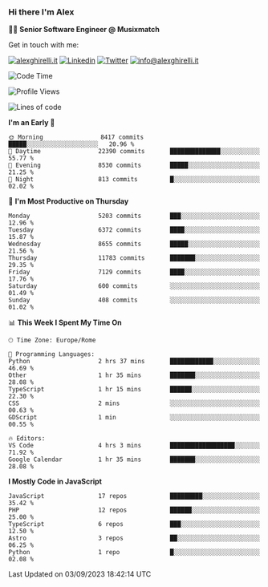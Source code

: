 ### Hi there I'm Alex

👨‍💻 __Senior Software Engineer @ Musixmatch__

Get in touch with me:

[![alexghirelli.it](https://img.shields.io/static/v1?label=1gh.dev&message=%20&color=red&logo=&style=flat-square&logoColor=white)](https://1gh.dev/)
[![Linkedin](https://img.shields.io/static/v1?label=Linkedin&message=%20&color=blue&logo=Linkedin&style=flat-square&logoColor=white)](https://linkedin.com/in/alexghirelli)
[![Twitter](https://img.shields.io/static/v1?label=Twitter&message=%20&color=blue&logo=Twitter&style=flat-square&logoColor=white)](https://twitter.com/alexGhirelli)
[![info@alexghirelli.it](https://img.shields.io/static/v1?label=info@alexghirelli.it&message=%20&color=red&logo=gmail&style=flat-square&logoColor=white)](mailto:info@alexghirelli.it)

<!--START_SECTION:waka-->
![Code Time](http://img.shields.io/badge/Code%20Time-7%2C544%20hrs%2056%20mins-blue)

![Profile Views](http://img.shields.io/badge/Profile%20Views-0-blue)

![Lines of code](https://img.shields.io/badge/From%20Hello%20World%20I%27ve%20Written-102.8%20million%20lines%20of%20code-blue)

**I'm an Early 🐤** 

```text
🌞 Morning                8417 commits        █████░░░░░░░░░░░░░░░░░░░░   20.96 % 
🌆 Daytime                22390 commits       ██████████████░░░░░░░░░░░   55.77 % 
🌃 Evening                8530 commits        █████░░░░░░░░░░░░░░░░░░░░   21.25 % 
🌙 Night                  813 commits         █░░░░░░░░░░░░░░░░░░░░░░░░   02.02 % 
```
📅 **I'm Most Productive on Thursday** 

```text
Monday                   5203 commits        ███░░░░░░░░░░░░░░░░░░░░░░   12.96 % 
Tuesday                  6372 commits        ████░░░░░░░░░░░░░░░░░░░░░   15.87 % 
Wednesday                8655 commits        █████░░░░░░░░░░░░░░░░░░░░   21.56 % 
Thursday                 11783 commits       ███████░░░░░░░░░░░░░░░░░░   29.35 % 
Friday                   7129 commits        ████░░░░░░░░░░░░░░░░░░░░░   17.76 % 
Saturday                 600 commits         ░░░░░░░░░░░░░░░░░░░░░░░░░   01.49 % 
Sunday                   408 commits         ░░░░░░░░░░░░░░░░░░░░░░░░░   01.02 % 
```


📊 **This Week I Spent My Time On** 

```text
🕑︎ Time Zone: Europe/Rome

💬 Programming Languages: 
Python                   2 hrs 37 mins       ████████████░░░░░░░░░░░░░   46.69 % 
Other                    1 hr 35 mins        ███████░░░░░░░░░░░░░░░░░░   28.08 % 
TypeScript               1 hr 15 mins        ██████░░░░░░░░░░░░░░░░░░░   22.30 % 
CSS                      2 mins              ░░░░░░░░░░░░░░░░░░░░░░░░░   00.63 % 
GDScript                 1 min               ░░░░░░░░░░░░░░░░░░░░░░░░░   00.55 % 

🔥 Editors: 
VS Code                  4 hrs 3 mins        ██████████████████░░░░░░░   71.92 % 
Google Calendar          1 hr 35 mins        ███████░░░░░░░░░░░░░░░░░░   28.08 % 
```

**I Mostly Code in JavaScript** 

```text
JavaScript               17 repos            █████████░░░░░░░░░░░░░░░░   35.42 % 
PHP                      12 repos            ██████░░░░░░░░░░░░░░░░░░░   25.00 % 
TypeScript               6 repos             ███░░░░░░░░░░░░░░░░░░░░░░   12.50 % 
Astro                    3 repos             ██░░░░░░░░░░░░░░░░░░░░░░░   06.25 % 
Python                   1 repo              █░░░░░░░░░░░░░░░░░░░░░░░░   02.08 % 
```




 Last Updated on 03/09/2023 18:42:14 UTC
<!--END_SECTION:waka-->
